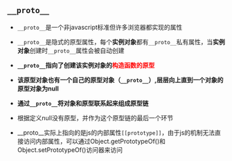 ## `__proto__`

- `__proto__`是一个非javascript标准但许多浏览器都实现的属性

- `__proto__`是隐式的原型属性，每个**实例对象**都有`__proto__`私有属性，当**实例对象**创建时`__proto__`属性会被自动创建

- **`__proto__`指向了创建该实例对象的<font color="#ff0000">构造函数的原型</font>**

- **该原型对象也有一个自己的原型对象（`__proto__`）,层层向上直到一个对象的原型对象为null**

- **通过`__proto__`将对象和原型联系起来组成原型链**


- 根据定义null没有原型，并作为这个原型链的最后一个环节

- __proto__实际上指向的是js的内部属性`[[prototype]]`，由于js的机制无法直接访问内部属性，可以通过Object.getPrototypeOf()和Object.setPrototypeOf()访问器来访问